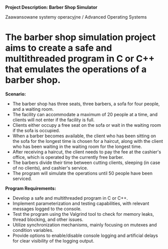 **Project Description: Barber Shop Simulator**

Zaawansowane systemy operacyjne / Advanced Operating Systems

# The barber shop simulation project aims to create a safe and multithreaded program in C or C++ that emulates the operations of a barber shop.

**Scenario:**
- The barber shop has three seats, three barbers, a sofa for four people, and a waiting room.
- The facility can accommodate a maximum of 20 people at a time, and clients will not enter if the facility is full.
- Clients either occupy a free seat on the sofa or wait in the waiting room if the sofa is occupied.
- When a barber becomes available, the client who has been sitting on the sofa for the longest time is chosen for a haircut, along with the client who has been waiting in the waiting room for the longest time.
- After receiving a haircut, the client needs to pay the fee at the cashier's office, which is operated by the currently free barber.
- The barbers divide their time between cutting clients, sleeping (in case of no clients), and cashier's service.
- The program will simulate the operations until 50 people have been serviced.

**Program Requirements:**
- Develop a safe and multithreaded program in C or C++.
- Implement parameterization and testing capabilities, with relevant messages logged to the console.
- Test the program using the Valgrind tool to check for memory leaks, thread blocking, and other issues.
- Utilize synchronization mechanisms, mainly focusing on mutexes and condition variables.
- Provide options to enable/disable console logging and artificial delays for clear visibility of the logging output.
